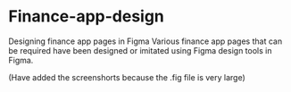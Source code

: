 # Finance-app-design
Designing finance app pages in Figma
Various finance app pages that can be required have been designed or imitated using Figma design tools in Figma.

(Have added the screenshorts because the .fig file is very large)
